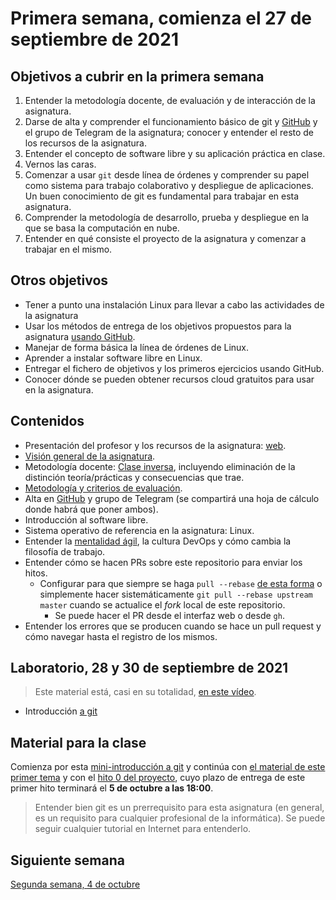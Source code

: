 # Primera semana, comienza el 27 de septiembre de 2021

## Objetivos a cubrir en la primera semana

1. Entender la metodología docente, de evaluación y de interacción de la asignatura.
2. Darse de alta y comprender el funcionamiento básico
   de git y [GitHub](https://github.com) y el grupo de Telegram de la
   asignatura; conocer y entender el resto de los recursos de la
   asignatura. 
2. Entender el concepto de software libre y su aplicación práctica en clase.
3. Vernos las caras.
4. Comenzar a usar `git` desde línea de órdenes y comprender su papel como sistema para trabajo colaborativo y despliegue de aplicaciones. Un buen conocimiento de git es fundamental para trabajar en esta asignatura.
5. Comprender la metodología de desarrollo, prueba y despliegue en la que se basa la computación en nube.
6. Entender en qué consiste el proyecto de la asignatura y comenzar a trabajar en el mismo.

## Otros objetivos

* Tener a punto una instalación Linux para llevar a cabo las actividades de la asignatura
* Usar los métodos de entrega de los objetivos propuestos para la asignatura [usando GitHub](../objetivos/README.md). 
* Manejar de forma básica la línea de órdenes de Linux.
* Aprender a instalar software libre en Linux.
* Entregar el fichero de objetivos y los primeros ejercicios usando
  GitHub.
* Conocer dónde se pueden obtener recursos cloud gratuitos para usar
  en la asignatura.

## Contenidos

* Presentación del profesor y los recursos de la asignatura: [web](http://jj.github.io/CC).
* [Visión general de la asignatura](http://masteres.ugr.es/ing-informatica/pages/info_academica/guias/guiasdocentes).
* Metodología docente: [Clase inversa](https://es.wikipedia.org/wiki/Aula_invertida), incluyendo eliminación de la distinción teoría/prácticas y consecuencias que trae.
* [Metodología y criterios de evaluación](../Metodología_y_criterios_de_evaluación.md).
* Alta en [GitHub](http://github.com) y grupo de Telegram (se compartirá una hoja de cálculo donde habrá que poner ambos).
* Introducción al software libre.
* Sistema operativo de referencia en la asignatura: Linux.
* Entender la [mentalidad ágil](http://jj.github.io/IV/preso/%C3%A1gil.html#/), la cultura DevOps y cómo cambia la filosofía de trabajo.
* Entender cómo se hacen PRs sobre este repositorio para enviar los hitos.
  * Configurar para que siempre se haga `pull --rebase`
    [de esta forma](https://stackoverflow.com/questions/13846300/how-to-make-git-pull-use-rebase-by-default-for-all-my-repositories) o
    simplemente hacer sistemáticamente `git pull --rebase upstream
    master` cuando se actualice el *fork* local de este repositorio.
    * Se puede hacer el PR desde el interfaz web o desde `gh`.
* Entender los errores que se producen cuando se hace un pull request
  y cómo navegar hasta el registro de los mismos.

## Laboratorio, 28 y 30 de septiembre de 2021

> Este material está, casi en su totalidad, [en este
vídeo](https://www.youtube.com/watch?v=-rwJZNVRMzo).

* Introducción [a git](https://jj.github.io/IV/preso/intro.git.html)

## Material para la clase

Comienza por esta
[mini-introducción a git](http://mini-git.github.io/) y continúa con
[el material de este primer tema](http://jj.github.io/CC/documentos/temas/Arquitecturas_para_la_nube)
y con
el
[hito 0 del proyecto](http://jj.github.io/CC/documentos/proyecto/0.Repositorio),
cuyo plazo de entrega de este primer hito terminará el **5 de octubre
a las 18:00**.

> Entender bien git es un prerrequisito para esta asignatura (en
> general, es un requisito para cualquier profesional de la informática). Se
> puede seguir cualquier tutorial en Internet para entenderlo.

## Siguiente semana

[Segunda semana, 4 de octubre ](02-semana.md)
